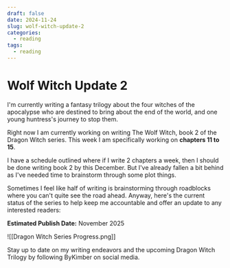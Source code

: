 ```yaml
---
draft: false
date: 2024-11-24
slug: wolf-witch-update-2
categories:
  - reading
tags:
  - reading
---
```

# Wolf Witch Update 2

I'm currently writing a fantasy trilogy about the four witches of the apocalypse who are destined to bring about the end of the world, and one young huntress's journey to stop them. 

Right now I am currently working on writing The Wolf Witch, book 2 of the Dragon Witch series. This week I am specifically working on **chapters 11 to 15**.

I have a schedule outlined where if I write 2 chapters a week, then I should be done writing book 2 by this December. But I've already fallen a bit behind as I've needed time to brainstorm through some plot things.

Sometimes I feel like half of writing is brainstorming through roadblocks where you can't quite see the road ahead. Anyway, here's the current status of the series to help keep me accountable and offer an update to any interested readers: 

**Estimated Publish Date:** November 2025

![[Dragon Witch Series Progress.png]]

Stay up to date on my writing endeavors and the upcoming Dragon Witch Trilogy by following ByKimber on social media.